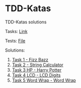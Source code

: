 # TDD-Katas
TDD-Katas solutions

Tasks: [Link](https://github.com/garora/TDD-Katas/blob/master/KatasReadme.md)

Tests: [File](https://github.com/facetrollex/TDD-Katas/blob/master/test.spec.js)

Solutions:
1. [Task 1 - Fizz Bazz](https://github.com/garora/TDD-Katas/blob/master/KatasReadme.md#the-fizzbuzz-kata)
2. [Task 2 - String Calculator](https://github.com/garora/TDD-Katas/blob/master/KatasReadme.md#string-calculator-kata-via-roy-osherove)
3. [Task 3 HP - Harry Potter](https://github.com/garora/TDD-Katas/blob/master/KatasReadme.md#harry-potter-)
4. [Task 4 LCD - LCD Digits](https://github.com/garora/TDD-Katas/blob/master/KatasReadme.md#lcd-digits-)
4. [Task 5 Word Wrap - Word Wrap](https://github.com/garora/TDD-Katas/blob/master/KatasReadme.md#the-word-wrap-kata-via-codingdojo)

